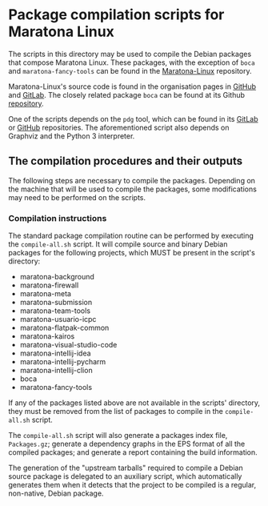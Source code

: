 # Package compilation scripts for Maratona Linux

The scripts in this directory may be used to compile the Debian packages that
compose Maratona Linux. These packages, with the exception of `boca` and
`maratona-fancy-tools` can be found in the
[Maratona-Linux](https://github.com/maratona-linux/maratona-linux) repository.

Maratona-Linux's source code is found in the organisation pages in
[GitHub](https://github.com/maratona-linux) and
[GitLab](https://gitlab.com/maratona-linux). The closely related package `boca`
can be found at its Github [repository](https://github.com/cassiopc/boca).

One of the scripts depends on the `pdg` tool, which can be found in its
[GitLab](https://gitlab.com/DaviAntonio/pdg) or
[GitHub](https://github.com/DaviAntonio/pdg) repositories. The aforementioned
script also depends on Graphviz and the Python 3 interpreter.

## The compilation procedures and their outputs

The following steps are necessary to compile the packages. Depending on the
machine that will be used to compile the packages, some modifications may
need to be performed on the scripts.

### Compilation instructions

The standard package compilation routine can be performed by executing the
`compile-all.sh` script. It will compile source and binary Debian packages
for the following projects, which MUST be present in the script's directory:
- maratona-background
- maratona-firewall
- maratona-meta
- maratona-submission
- maratona-team-tools
- maratona-usuario-icpc
- maratona-flatpak-common
- maratona-kairos
- maratona-visual-studio-code
- maratona-intellij-idea
- maratona-intellij-pycharm
- maratona-intellij-clion
- boca
- maratona-fancy-tools

If any of the packages listed above are not available in the scripts'
directory, they must be removed from the list of packages to compile in the
`compile-all.sh` script.

The `compile-all.sh` script will also generate a packages index file,
`Packages.gz`; generate a dependency graphs in the EPS format of all the
compiled packages; and generate a report containing the build information.

The generation of the "upstream tarballs" required to compile a Debian source
package is delegated to an auxiliary script, which automatically generates them
when it detects that the project to be compiled is a regular, non-native,
Debian package.
